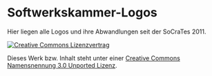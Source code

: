 # Softwerkskammer-Logos

Hier liegen alle Logos und ihre Abwandlungen seit der SoCraTes 2011.

[![Creative Commons Lizenzvertrag](http://i.creativecommons.org/l/by/3.0/88x31.png)](LICENSE.md)

Dieses Werk bzw. Inhalt steht unter einer [Creative Commons Namensnennung 3.0 Unported Lizenz](LICENSE.md).
